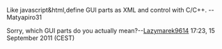 Like javascript&html,define GUI parts as XML and control with C/C++.
--Matyapiro31

Sorry, which GUI parts do you actually
mean?--[Lazymarek9614](User:Lazymarek9614 "wikilink") 17:23, 15
September 2011 (CEST)